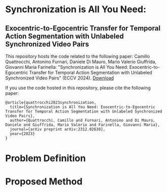 # Synchronization is All You Need:
## Exocentric-to-Egocentric Transfer for Temporal Action Segmentation with Unlabeled Synchronized Video Pairs
This repository hosts the code related to the following paper:
Camillo Quattrocchi, Antonino Furnari, Daniele Di Mauro, Mario Valerio Giuffrida, Giovanni Maria Farinella: "Synchronization is All You Need: Exocentric-to-Egocentric Transfer for Temporal Action Segmentation with Unlabeled Synchronized Video Pairs" (ECCV 2024). [Download](https://arxiv.org/pdf/2312.02638)

If you use the code hosted in this repository, please cite the following paper:
```
@article{quattrocchi2023synchronization,
  title={Synchronization is All You Need: Exocentric-to-Egocentric Transfer for Temporal Action Segmentation with Unlabeled Synchronized Video Pairs},
  author={Quattrocchi, Camillo and Furnari, Antonino and Di Mauro, Daniele and Giuffrida, Mario Valerio and Farinella, Giovanni Maria},
  journal={arXiv preprint arXiv:2312.02638},
  year={2023}
}
```
# Problem Definition
# Proposed Method
